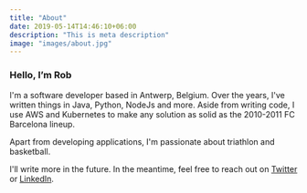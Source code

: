 ```yaml
---
title: "About"
date: 2019-05-14T14:46:10+06:00
description: "This is meta description"
image: "images/about.jpg"
---
```


### Hello, I’m **Rob**

I'm a software developer based in Antwerp, Belgium. Over the years, I've written things in Java, Python,
NodeJs and more. Aside from writing code, I use AWS and Kubernetes to make any solution as solid as the
2010-2011 FC Barcelona lineup.

Apart from developing applications, I'm passionate about triathlon and basketball.

I'll write more in the future. In the meantime, feel free to reach out on 
[Twitter](https://twitter.com/robkenis) or [LinkedIn](https://linkedin.com/in/robkenis).
